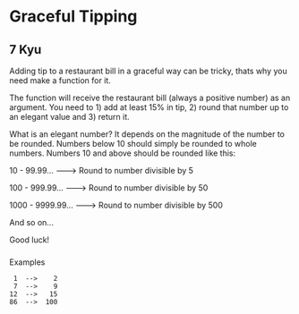 # Graceful Tipping
## 7 Kyu

Adding tip to a restaurant bill in a graceful way can be tricky, thats why you need make a function for it.

The function will receive the restaurant bill (always a positive number) as an argument. You need to 1) add at least 15% in tip, 2) round that number up to an elegant value and 3) return it.

What is an elegant number? It depends on the magnitude of the number to be rounded. Numbers below 10 should simply be rounded to whole numbers. Numbers 10 and above should be rounded like this:

10 - 99.99... ---> Round to number divisible by 5

100 - 999.99... ---> Round to number divisible by 50

1000 - 9999.99... ---> Round to number divisible by 500

And so on...

Good luck!
###
Examples
```
 1  -->    2
 7  -->    9
12  -->   15
86  -->  100
```

